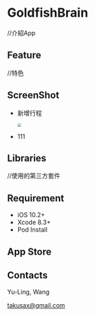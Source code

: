 # **GoldfishBrain**

//介紹App

## Feature

//特色

## ScreenShot

- 新增行程

  <img src="https://ws4.sinaimg.cn/large/006tKfTcgy1fjc9fvukipj30yi1pcwkr.jpg" style="zoom:50%" />

- 111

## Libraries

//使用的第三方套件

## Requirement

- iOS 10.2+
- Xcode 8.3+
- Pod Install

## App Store

## Contacts

Yu-Ling, Wang

takusax@gmail.com
